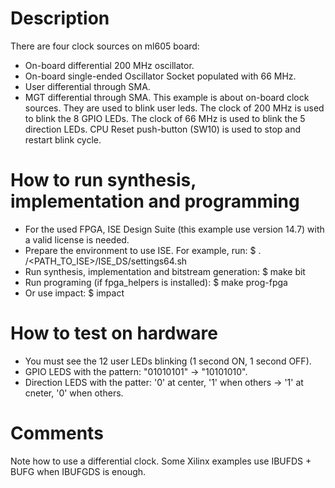 # Description

There are four clock sources on ml605 board:
* On-board differential 200 MHz oscillator.
* On-board single-ended Oscillator Socket populated with 66 MHz.
* User differential through SMA.
* MGT differential through SMA.
This example is about on-board clock sources. They are used to blink user leds.
The clock of 200 MHz is used to blink the 8 GPIO LEDs.
The clock of 66 MHz is used to blink the 5 direction LEDs.
CPU Reset push-button (SW10) is used to stop and restart blink cycle.

# How to run synthesis, implementation and programming

* For the used FPGA, ISE Design Suite (this example use version 14.7) with a valid license is needed.
* Prepare the environment to use ISE. For example, run:
 $ . /<PATH_TO_ISE>/ISE_DS/settings64.sh
* Run synthesis, implementation and bitstream generation:
 $ make bit
* Run programing (if fpga_helpers is installed):
 $ make prog-fpga
* Or use impact:
 $ impact

# How to test on hardware

* You must see the 12 user LEDs blinking (1 second ON, 1 second OFF).
* GPIO LEDS with the pattern: "01010101" -> "10101010".
* Direction LEDS with the patter: '0' at center, '1' when others -> '1' at cneter, '0' when others.

# Comments

Note how to use a differential clock. Some Xilinx examples use IBUFDS + BUFG when IBUFGDS is enough.
